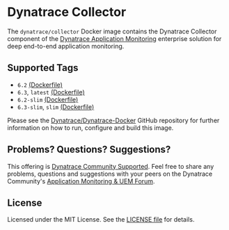 # Dynatrace Collector

The `dynatrace/collector` Docker image contains the Dynatrace Collector component of the [Dynatrace Application Monitoring](http://www.dynatrace.com/docker) enterprise solution for deep end-to-end application monitoring.

## Supported Tags

- `6.2` [(Dockerfile)](https://github.com/Dynatrace/Dynatrace-Docker/blob/6.2/Dynatrace-Collector/Dockerfile)
- `6.3`, `latest` [(Dockerfile)](https://github.com/Dynatrace/Dynatrace-Docker/blob/master/Dynatrace-Collector/Dockerfile)
- `6.2-slim` [(Dockerfile)](https://github.com/Dynatrace/Dynatrace-Docker/blob/6.2/Dynatrace-Collector/Dockerfile.slim)
- `6.3-slim`, `slim` [(Dockerfile)](https://github.com/Dynatrace/Dynatrace-Docker/blob/master/Dynatrace-Collector/Dockerfile.slim)

Please see the [Dynatrace/Dynatrace-Docker](https://github.com/Dynatrace/Dynatrace-Docker/tree/master/Dynatrace-Collector) GitHub repository for further information on how to run, configure and build this image.

## Problems? Questions? Suggestions?

This offering is [Dynatrace Community Supported](https://community.dynatrace.com/community/display/DL/Support+Levels#SupportLevels-Communitysupported/NotSupportedbyDynatrace(providedbyacommunitymember)). Feel free to share any problems, questions and suggestions with your peers on the Dynatrace Community's [Application Monitoring & UEM Forum](https://answers.dynatrace.com/spaces/146/index.html).

## License

Licensed under the MIT License. See the [LICENSE file](https://github.com/Dynatrace/Dynatrace-Docker/blob/master/LICENSE) for details.